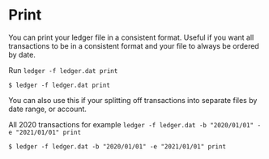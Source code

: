 # Print

You can print your ledger file in a consistent format. Useful if you want all
transactions to be in a consistent format and your file to always be ordered by
date.

Run `ledger -f ledger.dat print`

`$ ledger -f ledger.dat print`

You can also use this if your splitting off transactions into separate files by
date range, or account.

All 2020 transactions for example `ledger -f ledger.dat -b "2020/01/01" -e "2021/01/01" print`

`$ ledger -f ledger.dat -b "2020/01/01" -e "2021/01/01" print`

